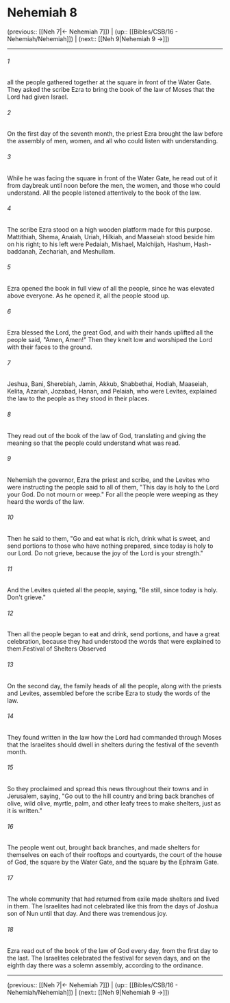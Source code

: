 # Nehemiah 8

(previous:: [[Neh 7|← Nehemiah 7]]) | (up:: [[Bibles/CSB/16 - Nehemiah/Nehemiah]]) | (next:: [[Neh 9|Nehemiah 9 →]])

***


###### 1 
all the people gathered together at the square in front of the Water Gate. They asked the scribe Ezra to bring the book of the law of Moses that the Lord had given Israel. 

###### 2 
On the first day of the seventh month, the priest Ezra brought the law before the assembly of men, women, and all who could listen with understanding. 

###### 3 
While he was facing the square in front of the Water Gate, he read out of it from daybreak until noon before the men, the women, and those who could understand. All the people listened attentively to the book of the law. 

###### 4 
The scribe Ezra stood on a high wooden platform made for this purpose. Mattithiah, Shema, Anaiah, Uriah, Hilkiah, and Maaseiah stood beside him on his right; to his left were Pedaiah, Mishael, Malchijah, Hashum, Hash-baddanah, Zechariah, and Meshullam. 

###### 5 
Ezra opened the book in full view of all the people, since he was elevated above everyone. As he opened it, all the people stood up. 

###### 6 
Ezra blessed the Lord, the great God, and with their hands uplifted all the people said, "Amen, Amen!" Then they knelt low and worshiped the Lord with their faces to the ground. 

###### 7 
Jeshua, Bani, Sherebiah, Jamin, Akkub, Shabbethai, Hodiah, Maaseiah, Kelita, Azariah, Jozabad, Hanan, and Pelaiah, who were Levites, explained the law to the people as they stood in their places. 

###### 8 
They read out of the book of the law of God, translating and giving the meaning so that the people could understand what was read. 

###### 9 
Nehemiah the governor, Ezra the priest and scribe, and the Levites who were instructing the people said to all of them, "This day is holy to the Lord your God. Do not mourn or weep." For all the people were weeping as they heard the words of the law. 

###### 10 
Then he said to them, "Go and eat what is rich, drink what is sweet, and send portions to those who have nothing prepared, since today is holy to our Lord. Do not grieve, because the joy of the Lord is your strength." 

###### 11 
And the Levites quieted all the people, saying, "Be still, since today is holy. Don't grieve." 

###### 12 
Then all the people began to eat and drink, send portions, and have a great celebration, because they had understood the words that were explained to them.Festival of Shelters Observed 

###### 13 
On the second day, the family heads of all the people, along with the priests and Levites, assembled before the scribe Ezra to study the words of the law. 

###### 14 
They found written in the law how the Lord had commanded through Moses that the Israelites should dwell in shelters during the festival of the seventh month. 

###### 15 
So they proclaimed and spread this news throughout their towns and in Jerusalem, saying, "Go out to the hill country and bring back branches of olive, wild olive, myrtle, palm, and other leafy trees to make shelters, just as it is written." 

###### 16 
The people went out, brought back branches, and made shelters for themselves on each of their rooftops and courtyards, the court of the house of God, the square by the Water Gate, and the square by the Ephraim Gate. 

###### 17 
The whole community that had returned from exile made shelters and lived in them. The Israelites had not celebrated like this from the days of Joshua son of Nun until that day. And there was tremendous joy. 

###### 18 
Ezra read out of the book of the law of God every day, from the first day to the last. The Israelites celebrated the festival for seven days, and on the eighth day there was a solemn assembly, according to the ordinance.

***

(previous:: [[Neh 7|← Nehemiah 7]]) | (up:: [[Bibles/CSB/16 - Nehemiah/Nehemiah]]) | (next:: [[Neh 9|Nehemiah 9 →]])
